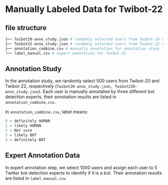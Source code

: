 # Manually Labeled Data for Twibot-22 

## file structure 

```python
├── Twibot20-anno_study.json # randomly selected users from Twibot-20 dataset
├── Twibot22-anno_study.json # randomly selected users from Twibot-22 dataset
├── annotation_combine.csv # manually annotation for annotation study
└── label_manual.csv # expert annotation for Twibot-22
```

## Annotation Study 
  
In the annotation study, we randomly select 500 users from Twibot-20 and Twibot-22, respectively (```Twibot20-anno_study.json, Twibot220-anno_study.json```). Each user is manually annotated by three different bot detection experts, their annotation results are listed in ```annotation_combine.csv```.

In ```annotation_combine.csv```, label means:
```python
0 = definitely HUMAN
1 = likely HUMAN
2 = Not sure
3 = likely BOT
4 = definitely BOT
```

## Expert Annotation Data

In expert annotation step, we select 1000 users and assign each user to 5 Twitter bot detection experts to identify if it is a bot. Their annotation results are listed in ```label.manual.csv```